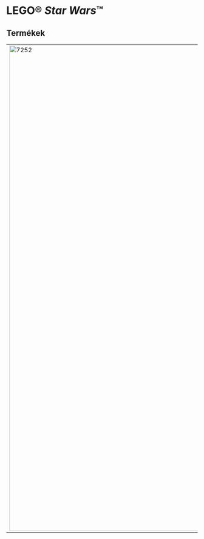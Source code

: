 <h1>LEGO® <i>Star Wars</i>™</h1>
<h2>Termékek</h2>
<table>
<tr>
<td rowspan="2"><img alt="7252" src="https://www.lego.com/cdn/product-assets/product.img.pri/7252_prod.jpg" width="1280"></td>
<td><b>7252 Tri-fighter™ Droidok</b></td>
</tr>
<tr>
<td>A Trifighter Droid-ok csatába indulnak a Jedi lovagok ellen. Vajon meg tud-e szökni a Buzz Droidok rejtett pusztító fűrészei elől a Jedi csillaghajója? Buzz Droid figurát tartalmaz.</td>
</tr>
</table>